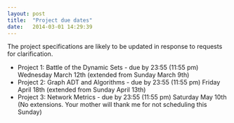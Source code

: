 ```yaml
---
layout: post
title:  "Project due dates"
date:   2014-03-01 14:29:39
---
```


The project specifications are likely to be updated in response to requests for clarification.

  * Project 1: Battle of the Dynamic Sets - due by 23:55 (11:55 pm) Wednesday March 12th (extended from Sunday March 9th)
  * Project 2: Graph ADT and Algorithms - due by 23:55 (11:55 pm) Friday April 18th (extended from Sunday April 13th)
  * Project 3: Network Metrics - due by 23:55 (11:55 pm) Saturday May 10th (No extensions. Your mother will thank me for not scheduling this Sunday)